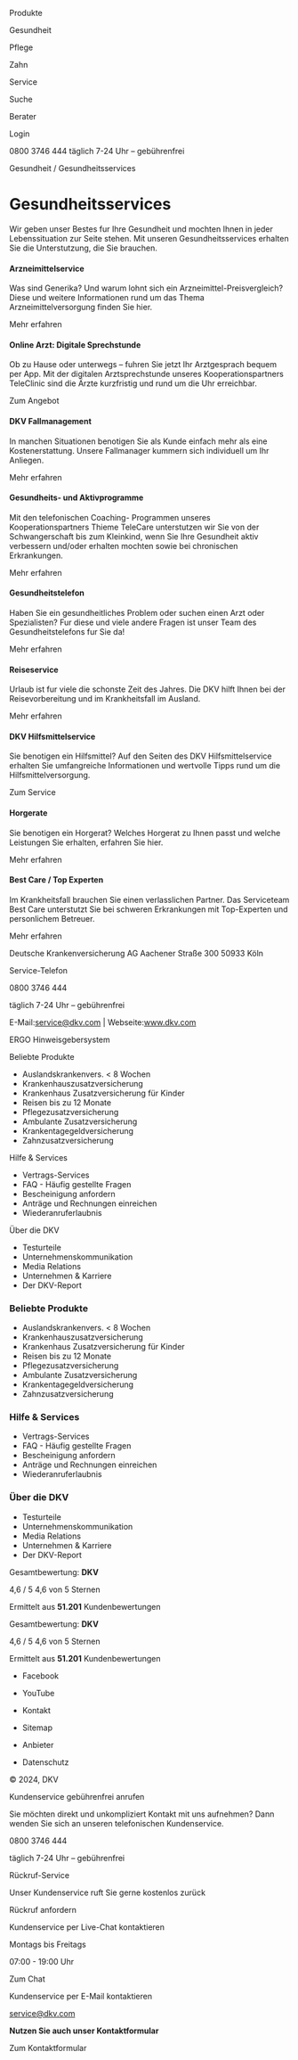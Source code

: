 Produkte

Gesundheit

Pflege

Zahn

Service

Suche

Berater

Login

0800 3746 444 täglich 7-24 Uhr – gebührenfrei

Gesundheit / Gesundheitsservices

# Gesundheitsservices

Wir geben unser Bestes fur Ihre Gesundheit und mochten Ihnen in jeder
Lebenssituation zur Seite stehen. Mit unseren Gesundheitsservices erhalten Sie
die Unterstutzung, die Sie brauchen.

#### Arzneimittelservice

Was sind Generika? Und warum lohnt sich ein Arzneimittel-Preisvergleich? Diese
und weitere Informationen rund um das Thema Arzneimittelversorgung finden Sie
hier.

Mehr erfahren

#### Online Arzt: Digitale Sprechstunde

Ob zu Hause oder unterwegs – fuhren Sie jetzt Ihr Arztgesprach bequem per App.
Mit der digitalen Arztsprechstunde unseres Kooperationspartners TeleClinic
sind die Ärzte kurzfristig und rund um die Uhr erreichbar.

Zum Angebot

#### DKV Fallmanagement

In manchen Situationen benotigen Sie als Kunde einfach mehr als eine
Kostenerstattung. Unsere Fallmanager kummern sich individuell um Ihr Anliegen.

Mehr erfahren

#### Gesundheits- und Aktivprogramme

Mit den telefonischen Coaching- Programmen unseres Kooperationspartners Thieme
TeleCare unterstutzen wir Sie von der Schwangerschaft bis zum Kleinkind, wenn
Sie Ihre Gesundheit aktiv verbessern und/oder erhalten mochten sowie bei
chronischen Erkrankungen.

Mehr erfahren

#### Gesundheitstelefon

Haben Sie ein gesundheitliches Problem oder suchen einen Arzt oder
Spezialisten? Fur diese und viele andere Fragen ist unser Team des
Gesundheitstelefons fur Sie da!

Mehr erfahren

#### Reiseservice

Urlaub ist fur viele die schonste Zeit des Jahres. Die DKV hilft Ihnen bei der
Reisevorbereitung und im Krankheitsfall im Ausland.

Mehr erfahren

#### DKV Hilfsmittelservice

Sie benotigen ein Hilfsmittel? Auf den Seiten des DKV Hilfsmittelservice
erhalten Sie umfangreiche Informationen und wertvolle Tipps rund um die
Hilfsmittelversorgung.

Zum Service

#### Horgerate

Sie benotigen ein Horgerat? Welches Horgerat zu Ihnen passt und welche
Leistungen Sie erhalten, erfahren Sie hier.

Mehr erfahren

#### Best Care / Top Experten

Im Krankheitsfall brauchen Sie einen verlasslichen Partner. Das Serviceteam
Best Care unterstutzt Sie bei schweren Erkrankungen mit Top-Experten und
personlichem Betreuer.

Mehr erfahren

Deutsche Krankenversicherung AG Aachener Straße 300 50933 Köln

Service-Telefon

0800 3746 444

täglich 7-24 Uhr – gebührenfrei

E-Mail:service@dkv.com | Webseite:www.dkv.com

  
ERGO Hinweisgebersystem

Beliebte Produkte

  * Auslandskrankenvers. < 8 Wochen
  * Krankenhauszusatzversicherung
  * Krankenhaus Zusatzversicherung für Kinder
  * Reisen bis zu 12 Monate
  * Pflegezusatzversicherung
  * Ambulante Zusatzversicherung
  * Krankentagegeldversicherung
  * Zahnzusatzversicherung

Hilfe & Services

  * Vertrags-Services
  * FAQ - Häufig gestellte Fragen
  * Bescheinigung anfordern
  * Anträge und Rechnungen einreichen
  * Wiederanruferlaubnis

Über die DKV

  * Testurteile
  * Unternehmenskommunikation
  * Media Relations
  * Unternehmen & Karriere
  * Der DKV-Report

### Beliebte Produkte

  * Auslandskrankenvers. < 8 Wochen
  * Krankenhauszusatzversicherung
  * Krankenhaus Zusatzversicherung für Kinder
  * Reisen bis zu 12 Monate
  * Pflegezusatzversicherung
  * Ambulante Zusatzversicherung
  * Krankentagegeldversicherung
  * Zahnzusatzversicherung

### Hilfe & Services

  * Vertrags-Services
  * FAQ - Häufig gestellte Fragen
  * Bescheinigung anfordern
  * Anträge und Rechnungen einreichen
  * Wiederanruferlaubnis

### Über die DKV

  * Testurteile
  * Unternehmenskommunikation
  * Media Relations
  * Unternehmen & Karriere
  * Der DKV-Report

Gesamtbewertung: **DKV**

4,6 / 5 4,6 von 5 Sternen

Ermittelt aus **51.201** Kundenbewertungen  

Gesamtbewertung: **DKV**

4,6 / 5 4,6 von 5 Sternen

Ermittelt aus **51.201** Kundenbewertungen  

  * Facebook
  * YouTube

  * Kontakt
  * Sitemap
  * Anbieter
  * Datenschutz

© 2024, DKV

Kundenservice gebührenfrei anrufen

Sie möchten direkt und unkompliziert Kontakt mit uns aufnehmen? Dann wenden
Sie sich an unseren telefonischen Kundenservice.

0800 3746 444

täglich 7-24 Uhr – gebührenfrei

Rückruf-Service

Unser Kundenservice ruft Sie gerne kostenlos zurück

Rückruf anfordern

Kundenservice per Live-Chat kontaktieren

Montags bis Freitags

07:00 - 19:00 Uhr

Zum Chat

Kundenservice per E-Mail kontaktieren

service@dkv.com

**Nutzen Sie auch unser Kontaktformular**

Zum Kontaktformular

